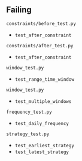 ## Failing

`constraints/before_test.py`

- `test_after_constraint`

`constraints/after_test.py`

- `test_after_constraint`

`window_test.py`

- `test_range_time_window`

`window_test.py`

- `test_multiple_windows`

`frequency_test.py`

- `test_daily_frequency`

`strategy_test.py`

- `test_earliest_strategy`
- `test_latest_strategy`
